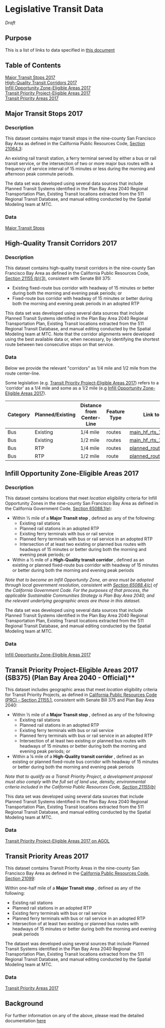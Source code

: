 # Legislative Transit Data

*Draft*

## Purpose

This is a list of links to data specified in [this document](https://mtcdrive.box.com/s/0cl7de5uy6nqqcjafhe6zoqhzl6xyg41)   

## Table of Contents

[Major Transit Stops 2017](#major-transit-stops-2017)   
[High-Quality Transit Corridors 2017](#high-quality-transit-corridors-2017)   
[Infill Opportunity Zone-Eligible Areas 2017](#infill-opportunity-zone-eligible-areas-2017)   
[Transit Priority Project-Eligible Areas 2017](#transit-priority-project-eligible-areas-2017)   
[Transit Priority Areas 2017](#transit-priority-areas-2017)

## Major Transit Stops 2017

### Description

This dataset contains major transit stops in the nine-county San Francisco Bay Area as defined in the California Public Resources Code, [Section 21064.3](https://leginfo.legislature.ca.gov/faces/codes_displaySection.xhtml?sectionNum=21064.3.&amp;lawCode=PRC):

An existing rail transit station, a ferry terminal served by either a bus or rail transit service, or the intersection of two or more major bus routes with a frequency of service interval of 15 minutes or less during the morning and afternoon peak commute periods.

The data set was developed using several data sources that include Planned Transit Systems identified in the Plan Bay Area 2040 Regional Transportation Plan, Existing Transit locations extracted from the 511 Regional Transit Database, and manual editing conducted by the Spatial Modeling team at MTC.

### Data

[Major Transit Stops](http://mtc.maps.arcgis.com/home/item.html?id=88ed81458a684346a690992ceee6d6e1)  

## High-Quality Transit Corridors 2017  

### Description

This dataset contains high-quality transit corridors in the nine-county San Francisco Bay Area as defined in the California Public Resources Code, [Section 21155 (b)(3)](https://leginfo.legislature.ca.gov/faces/codes_displaySection.xhtml?lawCode=PRC&sectionNum=21155.&highlight=true&keyword=Transit%20Priority%20Project), consistent with Senate Bill 375:

- Existing fixed-route bus corridor with headway of 15 minutes or better during both the morning and evening peak periods; or
- Fixed-route bus corridor with headway of 15 minutes or better during both the morning and evening peak periods in an adopted RTP

This data set was developed using several data sources that include Planned Transit Systems identified in the Plan Bay Area 2040 Regional Transportation Plan, Existing Transit locations extracted from the 511 Regional Transit Database, and manual editing conducted by the Spatial Modeling team at MTC. Note that the corridor alignments were developed using the best available data or, when necessary, by identifying the shortest route between two consecutive stops on that service.

### Data

Below we provide the relevant "corridors" as 1/4 mile and 1/2 mile from the route center-line.  

Some legislation (e.g. [Transit Priority Project-Eligible Areas 2017](#Transit-Priority-Project-Eligible-Areas-2017)) refers to a 'corridor' as a 1/4 mile and some as a 1/2 mile (e.g [Infill Opportunity Zone-Eligible Areas 2017](#Infill-Opportunity-Zone-Eligible-Areas-2017)). 

Category|Planned/Existing|Distance from Center-Line|Feature Type|Link to Data
-----|------|--------|-----|----
Bus|Existing|1/4 mile|routes|[main_hf_rts_1_4_ml_buf](http://mtc.maps.arcgis.com/home/item.html?id=dc818c03e86243ec8cf85b8995caab4d)  
Bus|Existing|1/2 mile|routes|[main_hf_rts_1_2_ml_buf](http://mtc.maps.arcgis.com/home/item.html?id=303f6c62df4842af8459d2cab86b80fe)  
Bus|RTP|1/4 mile|routes|[planned_route_1_4_mile](http://mtc.maps.arcgis.com/home/item.html?id=c076e3dd52b1422bbf2ea122bbd280f3)  
Bus|RTP|1/2 mile|route|[planned_route_1_2_mile](http://www.arcgis.com/home/item.html?id=1e65df8b816c4dd2b41c811dcbdd540c)  

## Infill Opportunity Zone-Eligible Areas 2017

### Description

This dataset contains locations that meet _location_ eligibility criteria for Infill Opportunity Zones in the nine-county San Francisco Bay Area as defined in the California Government Code, [Section 65088.1(e)](https://leginfo.legislature.ca.gov/faces/codes_displaySection.xhtml?sectionNum=65088.1&amp;lawCode=GOV):

- Within ½ mile of a **Major Transit stop** , defined as any of the following:
  - Existing rail stations
  - Planned rail stations in an adopted RTP
  - Existing ferry terminals with bus or rail service
  - Planned ferry terminals with bus or rail service in an adopted RTP
  - Intersection of at least two existing or planned bus routes with headways of 15 minutes or better during both the morning and evening peak periods; or
- Within a ½ mile of a **High-Quality transit corridor** , defined as an existing or planned fixed-route bus corridor with headway of 15 minutes or better during both the morning and evening peak periods

_Note that to become an Infill Opportunity Zone, an area must be adopted through local government resolution, consistent with_ [_Section 65088.4(c)_](https://leginfo.legislature.ca.gov/faces/codes_displaySection.xhtml?sectionNum=65088.4&amp;lawCode=GOV) _of the California Government Code. For the purposes of that process, the applicable Sustainable Communities Strategy is Plan Bay Area 2040, and the relevant underlying geographic areas are those in this dataset._

The data set was developed using several data sources that include Planned Transit Systems identified in the Plan Bay Area 2040 Regional Transportation Plan, Existing Transit locations extracted from the 511 Regional Transit Database, and manual editing conducted by the Spatial Modeling team at MTC.

### Data  

[Infill Opportunity Zone-Eligible Areas 2017](http://mtc.maps.arcgis.com/home/item.html?id=2a0a2aee0039410bb973eb5d51541473)  

## Transit Priority Project-Eligible Areas 2017 (SB375) (Plan Bay Area 2040 - Official)**
This dataset includes geographic areas that meet _location_ eligibility criteria for Transit Priority Projects, as defined in [California Public Resources Code (PRC) - Section 21155.1](https://leginfo.legislature.ca.gov/faces/codes_displaySection.xhtml?sectionNum=21155.1.&lawCode=PRC), consistent with Senate Bill 375 and Plan Bay Area 2040:

- Within ½ mile of a **Major Transit stop** , defined as any of the following:
  - Existing rail stations
  - Planned rail stations in an adopted RTP
  - Existing ferry terminals with bus or rail service
  - Planned ferry terminals with bus or rail service in an adopted RTP
  - Intersection of at least two existing or planned bus routes with headways of 15 minutes or better during both the morning and evening peak periods; or
- Within a ¼ mile of a **High-Quality transit corridor** , defined as an existing or planned fixed-route bus corridor with headway of 15 minutes or better during both the morning and evening peak periods

_Note that to qualify as a Transit Priority Project, a development proposal must also comply with the full set of land use, density, environmental criteria included in the California Public Resources Code,_ [_Section 21155(b)_](https://leginfo.legislature.ca.gov/faces/codes_displaySection.xhtml?lawCode=PRC&amp;sectionNum=21155.&amp;highlight=true&amp;keyword=Transit%20Priority%20Project)

This data set was developed using several data sources that include Planned Transit Systems identified in the Plan Bay Area 2040 Regional Transportation Plan, Existing Transit locations extracted from the 511 Regional Transit Database, and manual editing conducted by the Spatial Modeling team at MTC.

### Data 

[Transit Priority Project-Eligible Areas 2017 on AGOL](http://mtc.maps.arcgis.com/home/item.html?id=fc78e589479c442c982ef8acc4fcb2a4)   

## Transit Priority Areas 2017
This dataset contains Transit Priority Areas in the nine-county San Francisco Bay Area as defined in the [California Public Resources Code, Section 21099](https://leginfo.legislature.ca.gov/faces/codes_displayText.xhtml?lawCode=PRC&amp;division=13.&amp;title=&amp;part=&amp;chapter=2.7.&amp;article=):

Within one-half mile of a **Major Transit stop** , defined as any of the following:
  - Existing rail stations
  - Planned rail stations in an adopted RTP
  - Existing ferry terminals with bus or rail service
  - Planned ferry terminals with bus or rail service in an adopted RTP
  - Intersection of at least two existing or planned bus routes with headways of 15 minutes or better during both the morning and evening peak periods

The dataset was developed using several sources that include Planned Transit Systems identified in the Plan Bay Area 2040 Regional Transportation Plan, Existing Transit locations extracted from the 511 Regional Transit Database, and manual editing conducted by the Spatial Modeling team at MTC.

### Data  

[Transit Priority Areas 2017](http://mtc.maps.arcgis.com/home/item.html?id=658e528278e6429c90eba673ac6ba2c4)    

## Background    

For further information on any of the above, please read the detailed documentation [here](https://github.com/BayAreaMetro/RegionalTransitDatabase/blob/b5c40a30e3a2bf03e0f758e73cc10419048ca41c/docs/transit_priority_areas.md)

